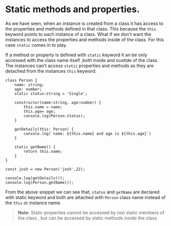 # Static methods and properties.

As we have seen, when an instance is created from a class it has access to the properties and methods defined in that class. This because the `this` keyword points to each instance of a class. What if we don't want the instances to access the properties and methods inside of the class. For this case `static` comes in to play.

If a method or property is defined with `static` keyword it an be only accessed with the class name itself ,both inside and oustide of the class. The instances can't access `static` properties and methods as they are detached from the instances `this` keyword. 

```
class Person {
    name: string;
    age: number;
    static status:string = 'Single';

    constructor(name:string, age:number) {
        this.name = name;
        this.age= age;
        console.log(Person.status);
    }

    getDetails(this: Person) {
        console.log(`name: ${this.name} and age is ${this.age}`)
    }

    static getName() {
        return this.name;
    }
}

const josh = new Person('josh',22);

console.log(getDetails());
console.log(Person.getName());
```
From the above snippet we can see that, `status` and `getName` are declared with static keyword and both are attached with `Person` class name instead of the `this` or instance name. 

> **Note**: Static properties cannot be accessed by non static members of the class , but can be accessed by static methods inside the class. 